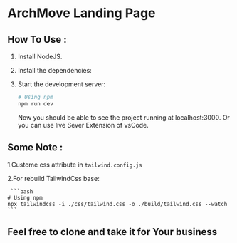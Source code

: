 # ArchMove Landing Page

## How To Use :
 1. Install NodeJS.
 2. Install the dependencies:
    
 3. Start the development server:

    ```bash
    # Using npm
    npm run dev
    ```

    Now you should be able to see the project running at localhost:3000.
    Or you can use live Sever Extension of vsCode.
## Some Note :
   1.Custome css attribute in `tailwind.config.js`
   
   2.For rebuild TailwindCss base:
   
     ```bash
    # Using npm
    npx tailwindcss -i ./css/tailwind.css -o ./build/tailwind.css --watch
    ```
## Feel free to clone and take it for Your business


